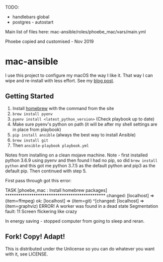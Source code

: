 TODO:
- handlebars global
- postgres - autostart

Main list of files here: mac-ansible/roles/phoebe_mac/vars/main.yml

Phoebe copied and customised - Nov 2019

mac-ansible
===========

I use this project to configure my macOS the way I like it. That way I can wipe
and re-install with less effort. See my
[blog post](https://adamj.eu/tech/2019/03/20/how-i-provision-my-macbook-with-ansible/).

Getting Started
---------------

1. Install [homebrew](http://brew.sh/) with the command from the site
2. `brew install pyenv`
3. `pyenv install <latest_python_version>` (Check playbook up to date)
4. Make sure pyenv's python on path (it will be after my shell settings are in place from playbook)
5. `pip install ansible` (always the best way to install Ansible)
6. `brew install git`
7. Then `ansible-playbook playbook.yml`

Notes from installing on a clean mojave machine.
Note - first installed python 3.6.9 using pyenv and then found I had no pip, so did `brew install python` and this got me python 3.7.5 as the default python and pip3 as the default pip.  Then continued with step 5.

First pass through got this error:


TASK [phoebe_mac : Install homebrew packages] **********************************************
changed: [localhost] => (item=ffmpeg)
ok: [localhost] => (item=git)
^[changed: [localhost] => (item=graphviz)
ERROR! A worker was found in a dead state
Segmentation fault: 11
Screen flickering like crazy

In energy saving - stopped computer from going to sleep and reran.

Fork! Copy! Adapt!
------------------

This is distributed under the Unlicense so you can do whatever you want with
it, see LICENSE.
